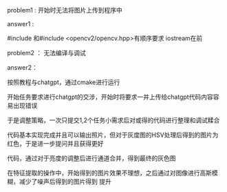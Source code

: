 problem1 : 开始时无法将图片上传到程序中

answer1 : 

#include <iostream>和#include <opencv2/opencv.hpp>有顺序要求
iostream在前

problem2 ： 无法编译与调试

answer2：

按照教程与chatgpt，通过cmake进行运行


开始任务要求进行chatgpt的交涉，开始时将要求一并上传给chatgpt代码内容容易出现错误

于是调整策略，一次只提交1,2个任务小需求后对或得的代码进行整理和调试糅合

代码基本实现完成并且可以输出照片，但对于灰度图的HSV处理后得到的图片为红色，于是进一步提问并且获得更好

代码，通过对于亮度的调整后进行通道合并，得到最终的灰色图

在特征提取的操作中，开始得到的图片效果不理想，之后通过对图像进行高斯模糊，减少了噪声后得到的图片得到
提升
